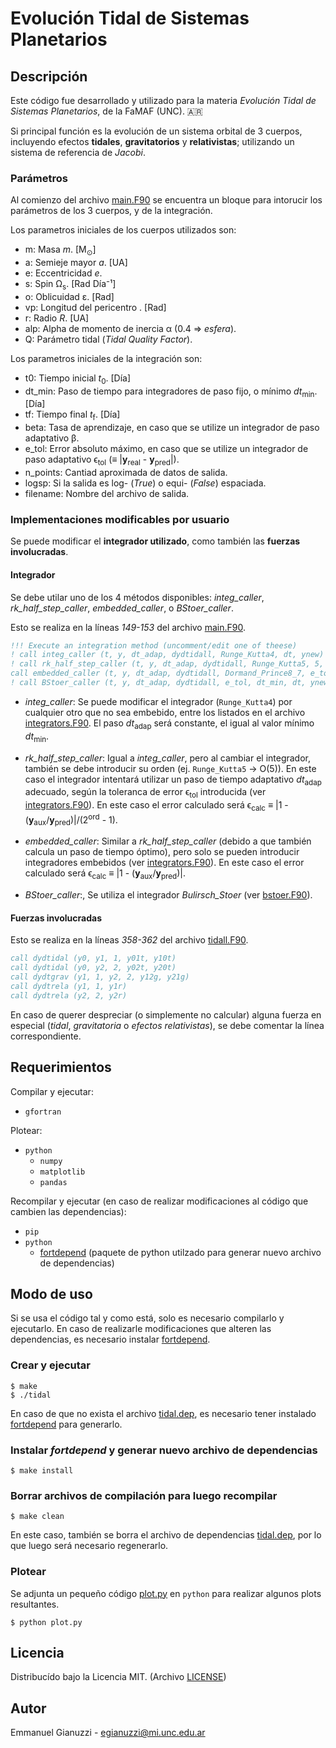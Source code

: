 # Evolución Tidal de Sistemas Planetarios

## Descripción
Este código fue desarrollado y utilizado para la materia *Evolución Tidal de Sistemas Planetarios*, de la FaMAF (UNC). 🇦🇷

Si principal función es la evolución de un sistema orbital de 3 cuerpos, incluyendo efectos **tidales**, **gravitatorios** y **relativistas**; utilizando un sistema de referencia de _Jacobi_.

### Parámetros
Al comienzo del archivo [main.F90](./main.F90#L9#L54) se encuentra un bloque para intorucir los parámetros de los 3 cuerpos, y de la integración.

Los parametros iniciales de los cuerpos utilizados son:
- m: Masa _m_. [M<sub>⊙</sub>]
- a: Semieje mayor _a_. [UA]
- e: Eccentricidad _e_.
- s: Spin Ω<sub>s</sub>. [Rad Día⁻¹]
- o: Oblicuidad ε. [Rad]
- vp: Longitud del pericentro . [Rad]
- r: Radio _R_. [UA]
- alp: Alpha de momento de inercia α (0.4 ⇒ _esfera_).
- Q: Parámetro tidal (_Tidal Quality Factor_).

Los parametros iniciales de la integración son:
- t0: Tiempo inicial _t_<sub>0</sub>. [Día]
- dt_min: Paso de tiempo para integradores de paso fijo, o mínimo _dt_<sub>min</sub>. [Día]
- tf: Tiempo final _t_<sub>f</sub>. [Día]
- beta: Tasa de aprendizaje, en caso que se utilize un integrador de paso adaptativo β.
- e_tol: Error absoluto máximo, en caso que se utilize un integrador de paso adaptativo ϵ<sub>tol</sub> (≡ |<b>y</b><sub>real</sub> - <b>y</b><sub>pred</sub>|).
- n_points: Cantiad aproximada de datos de salida.
- logsp: Si la salida es log- (_True_) o equi- (_False_) espaciada.
- filename: Nombre del archivo de salida.

### Implementaciones modificables por usuario
Se puede modificar el **integrador utilizado**, como también las **fuerzas involucradas**.
#### **Integrador**
Se debe utilar uno de los 4 métodos disponibles: *integ_caller*, *rk_half_step_caller*, *embedded_caller*, o *BStoer_caller*. 

Esto se realiza en la líneas _149-153_ del archivo [main.F90](./main.F90#L149#L153). 
```fortran
!!! Execute an integration method (uncomment/edit one of theese)
! call integ_caller (t, y, dt_adap, dydtidall, Runge_Kutta4, dt, ynew)
! call rk_half_step_caller (t, y, dt_adap, dydtidall, Runge_Kutta5, 5, e_tol, beta, dt_min, dt, ynew)
call embedded_caller (t, y, dt_adap, dydtidall, Dormand_Prince8_7, e_tol, beta, dt_min, dt, ynew)
! call BStoer_caller (t, y, dt_adap, dydtidall, e_tol, dt_min, dt, ynew)
```

- *integ_caller*: Se puede modificar el integrador (```Runge_Kutta4```) por cualquier otro que no sea embebido, entre los listados en el archivo [integrators.F90](./integrators.F90#L280#L647). El paso _dt_<sub>adap</sub> será constante, el igual al valor mínimo _dt_<sub>min</sub>.

- *rk_half_step_caller*: Igual a *integ_caller*, pero al cambiar el integrador, también se debe introducir su orden (ej. ```Runge_Kutta5``` -> O(5)). En este caso el integrador intentará utilizar un paso de tiempo adaptativo _dt_<sub>adap</sub> adecuado, según la toleranca de error ϵ<sub>tol</sub> introducida (ver [integrators.F90](./integrators.F90#L953#L1002)). En este caso el error calculado será ϵ<sub>calc</sub> ≡ |1 - (<b>y</b><sub>aux</sub>/<b>y</b><sub>pred</sub>)|/(2<sup>ord</sup> - 1).

- *embedded_caller*: Similar a *rk_half_step_caller* (debido a que también calcula un paso de tiempo óptimo), pero solo se pueden introducir integradores embebidos (ver [integrators.F90](./integrators.F90#L649#L951)). En este caso el error calculado será ϵ<sub>calc</sub> ≡ |1 - (<b>y</b><sub>aux</sub>/<b>y</b><sub>pred</sub>)|.

- *BStoer_caller*:, Se utiliza el integrador *Bulirsch_Stoer* (ver [bstoer.F90](./bstoer.F90#L18#L62)).


#### **Fuerzas involucradas**
Esto se realiza en la líneas _358-362_ del archivo [tidall.F90](./tidall.F90#L358#L362).
``` fortran
call dydtidal (y0, y1, 1, y01t, y10t)
call dydtidal (y0, y2, 2, y02t, y20t)
call dydtgrav (y1, 1, y2, 2, y12g, y21g)
call dydtrela (y1, 1, y1r)
call dydtrela (y2, 2, y2r)
```
En caso de querer despreciar (o simplemente no calcular) alguna fuerza en especial (*tidal*, *gravitatoria* o *efectos relativistas*), se debe comentar la línea correspondiente.

## Requerimientos
Compilar y ejecutar:
- ```gfortran```

Plotear:
- ```python```
  - ```numpy```
  - ```matplotlib```
  - ```pandas```

Recompilar y ejecutar (en caso de realizar modificaciones al código que cambien las dependencias):
- ```pip``` 
- ```python```
  - [fortdepend](https://github.com/ZedThree/fort_depend.py) (paquete de python utilzado para generar nuevo archivo de dependencias)

## Modo de uso
Si se usa el código tal y como está, solo es necesario compilarlo y ejecutarlo.
En caso de realizarle modificaciones que alteren las dependencias, es necesario instalar [fortdepend](https://github.com/ZedThree/fort_depend.py).
### Crear y ejecutar
```console
$ make
$ ./tidal
```
En caso de que no exista el archivo [tidal.dep](./tidal.dep), es necesario tener instalado [fortdepend](https://github.com/ZedThree/fort_depend.py) para generarlo.
### Instalar _fortdepend_ y generar nuevo archivo de dependencias
```console
$ make install
```
### Borrar archivos de compilación para luego recompilar
```console
$ make clean
```
En este caso, también se borra el archivo de dependencias [tidal.dep](./tidal.dep), por lo que luego será necesario regenerarlo.

### Plotear
Se adjunta un pequeño código [plot.py](./plot.py) en ```python``` para realizar algunos plots resultantes.
```console
$ python plot.py
```

## Licencia
Distribucído bajo la Licencia MIT.  (Archivo [LICENSE](./LICENSE))

## Autor
Emmanuel Gianuzzi - egianuzzi@mi.unc.edu.ar

